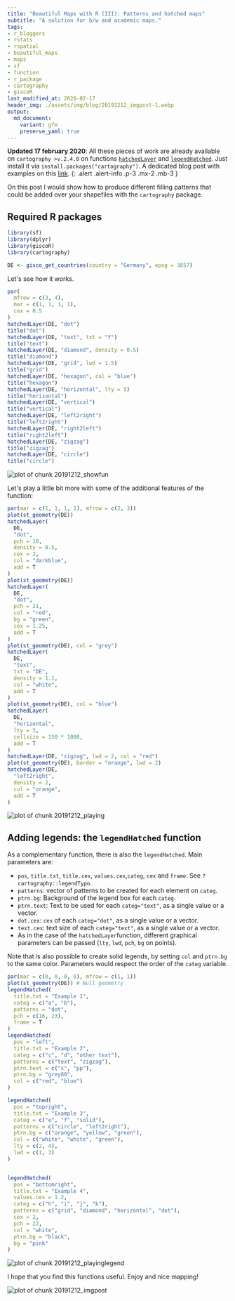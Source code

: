 ```yaml
---
title: "Beautiful Maps with R (III): Patterns and hatched maps"
subtitle: "A solution for b/w and academic maps."
tags:
- r_bloggers
- rstats
- rspatial
- beautiful_maps
- maps
- sf
- function
- r_package
- cartography
- giscoR
last_modified_at: 2020-02-17
header_img: ./assets/img/blog/20191212_imgpost-1.webp
output: 
  md_document:
    variant: gfm
    preserve_yaml: true
---
```


**Updated 17 february 2020**: All these pieces of work are already available on `cartography >v.2.4.0` on functions [`hatchedLayer`](http://riatelab.github.io/cartography/docs/reference/hatchedLayer.html) and [`legendHatched`](https://riatelab.github.io/cartography/docs/reference/legendHatched.html). Just install it via `install.packages("cartography")`. A dedicated blog post with examples on this [link](../202002_cartography1). 
{: .alert .alert-info .p-3 .mx-2 .mb-3 }



On this post I would show how to produce different filling patterns that could be added over your shapefiles with the `cartography` package.


## Required R packages


```r
library(sf)
library(dplyr)
library(giscoR)
library(cartography)
```



```r
DE <- gisco_get_countries(country = "Germany", epsg = 3857)
```


Let's see how it works.


```r
par(
  mfrow = c(3, 4),
  mar = c(1, 1, 1, 1),
  cex = 0.5
)
hatchedLayer(DE, "dot")
title("dot")
hatchedLayer(DE, "text", txt = "Y")
title("text")
hatchedLayer(DE, "diamond", density = 0.5)
title("diamond")
hatchedLayer(DE, "grid", lwd = 1.5)
title("grid")
hatchedLayer(DE, "hexagon", col = "blue")
title("hexagon")
hatchedLayer(DE, "horizontal", lty = 5)
title("horizontal")
hatchedLayer(DE, "vertical")
title("vertical")
hatchedLayer(DE, "left2right")
title("left2right")
hatchedLayer(DE, "right2left")
title("right2left")
hatchedLayer(DE, "zigzag")
title("zigzag")
hatchedLayer(DE, "circle")
title("circle")
```

![plot of chunk 20191212_showfun](https://dieghernan.github.io/assets/img/blog/20191212_showfun-1.webp)

Let's play a little bit more with some of the additional features of the function:


```r
par(mar = c(1, 1, 1, 1), mfrow = c(2, 3))
plot(st_geometry(DE))
hatchedLayer(
  DE,
  "dot",
  pch = 10,
  density = 0.5,
  cex = 2,
  col = "darkblue",
  add = T
)
plot(st_geometry(DE))
hatchedLayer(
  DE,
  "dot",
  pch = 21,
  col = "red",
  bg = "green",
  cex = 1.25,
  add = T
)
plot(st_geometry(DE), col = "grey")
hatchedLayer(
  DE,
  "text",
  txt = "DE",
  density = 1.1,
  col = "white",
  add = T
)
plot(st_geometry(DE), col = "blue")
hatchedLayer(
  DE,
  "horizontal",
  lty = 3,
  cellsize = 150 * 1000,
  add = T
)
hatchedLayer(DE, "zigzag", lwd = 2, col = "red")
plot(st_geometry(DE), border = "orange", lwd = 2)
hatchedLayer(DE,
  "left2right",
  density = 2,
  col = "orange",
  add = T
)
```

![plot of chunk 20191212_playing](https://dieghernan.github.io/assets/img/blog/20191212_playing-1.webp)

## Adding legends: the `legendHatched` function

As a complementary function, there is also the `legendHatched`. Main parameters are:

-   `pos`, `title.txt`, `title.cex`, `values.cex`,`categ`, `cex` and `frame`: See `?cartography::legendTypo`.
-   `patterns`: vector of patterns to be created for each element on `categ`.
-   `ptrn.bg`: Background of the legend box for each `categ`.
-   `ptrn.text`: Text to be used for each `categ="text"`, as a single value or a vector.
-   `dot.cex`: `cex` of each `categ="dot"`, as a single value or a vector.
-   `text.cex`: text size of each `categ="text"`, as a single value or a vector.
-   As in the case of the `hatchedLayer`function, different graphical parameters can be passed (`lty`, `lwd`, `pch`, `bg` on points).

Note that is also possible to create solid legends, by setting `col` and `ptrn.bg` to the same color. Parameters would respect the order of the `categ` variable.


```r
par(mar = c(0, 0, 0, 0), mfrow = c(1, 1))
plot(st_geometry(DE)) # Null geometry
legendHatched(
  title.txt = "Example 1",
  categ = c("a", "b"),
  patterns = "dot",
  pch = c(16, 23),
  frame = T
)
legendHatched(
  pos = "left",
  title.txt = "Example 2",
  categ = c("c", "d", "other text"),
  patterns = c("text", "zigzag"),
  ptrn.text = c("s", "pp"),
  ptrn.bg = "grey80",
  col = c("red", "blue")
)

legendHatched(
  pos = "topright",
  title.txt = "Example 3",
  categ = c("e", "f", "solid"),
  patterns = c("circle", "left2right"),
  ptrn.bg = c("orange", "yellow", "green"),
  col = c("white", "white", "green"),
  lty = c(2, 4),
  lwd = c(1, 3)
)


legendHatched(
  pos = "bottomright",
  title.txt = "Example 4",
  values.cex = 1.2,
  categ = c("h", "i", "j", "k"),
  patterns = c("grid", "diamond", "horizontal", "dot"),
  cex = 2,
  pch = 22,
  col = "white",
  ptrn.bg = "black",
  bg = "pink"
)
```

![plot of chunk 20191212_playinglegend](https://dieghernan.github.io/assets/img/blog/20191212_playinglegend-1.webp)

I hope that you find this functions useful. Enjoy and nice mapping!

<img src="https://dieghernan.github.io/assets/img/blog/20191212_imgpost-1.webp" title="plot of chunk 20191212_imgpost" alt="plot of chunk 20191212_imgpost" style="display: block; margin: auto;" />
